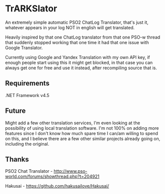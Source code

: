 # TrARKSlator
An extremely simple automatic PSO2 ChatLog Translator, that's just it, whatever appears in your log NOT in english will get translated.

Heavily inspired by that one ChatLog translator from that one PSO-w thread that suddenly stopped working that one time it had that one issue with Google Translator.

Currently using Google and Yandex Translation with my own API key, if enough people start using this it might get blocked, in that case you can always get one for free and use it instead, after recompiling source that is.

## Requirements
.NET Framework v4.5

## Future
Might add a few other translation services, I'm even looking at the possibility of using local translation software.
I'm not 100% on adding more features since I don't know how much spare time I can/am willing to spend on this, and I believe there are a few other similar projects already going on, including the original.

## Thanks

PSO2 Chat Translator - http://www.pso-world.com/forums/showthread.php?t=204921

Hakusai - https://github.com/hakusailove/Hakusai/

